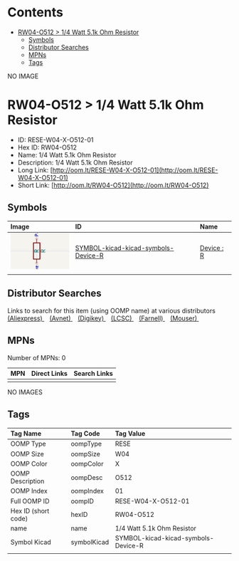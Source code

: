 



Contents
========

* [RW04-O512 > 1/4 Watt 5.1k Ohm Resistor](#rw04-o512--14-watt-51k-ohm-resistor)
	* [Symbols](#symbols)
	* [Distributor Searches](#distributor-searches)
	* [MPNs](#mpns)
	* [Tags](#tags)
  
NO IMAGE  
# RW04-O512 > 1/4 Watt 5.1k Ohm Resistor

- ID: RESE-W04-X-O512-01
- Hex ID: RW04-O512
- Name: 1/4 Watt 5.1k Ohm Resistor
- Description: 1/4 Watt 5.1k Ohm Resistor
- Long Link: [http://oom.lt/RESE-W04-X-O512-01](http://oom.lt/RESE-W04-X-O512-01)
- Short Link: [http://oom.lt/RW04-O512](http://oom.lt/RW04-O512)

## Symbols
  

|Image|ID|Name|
| :--- | :--- | :--- |
|[![](https://raw.githubusercontent.com/oomlout/oomlout_OOMP_eda_V2/main/SYMBOL/kicad/kicad-symbols/Device/R/image_140.png)](https://github.com/oomlout/oomlout_OOMP_eda_V2/tree/main/SYMBOL/kicad/kicad-symbols/Device/R/)|[SYMBOL-kicad-kicad-symbols-Device-R](https://github.com/oomlout/oomlout_OOMP_eda_V2/tree/main/SYMBOL/kicad/kicad-symbols/Device/R/)|[Device : R](https://github.com/oomlout/oomlout_OOMP_eda_V2/tree/main/SYMBOL/kicad/kicad-symbols/Device/R/)|
||||

## Distributor Searches
  
Links to search for this item (using OOMP name) at various distributors  
[(Aliexpress) ](https://www.aliexpress.com/wholesale?SearchText=11171/4+Watt+5.1k+Ohm+Resistor)&nbsp;&nbsp;&nbsp;[(Avnet) ](https://www.avnet.com/shop/us/search/1/4+Watt+5.1k+Ohm+Resistor)&nbsp;&nbsp;&nbsp;[(Digikey) ](https://www.digikey.co.uk/en/products/result?s=1/4+Watt+5.1k+Ohm+Resistor)&nbsp;&nbsp;&nbsp;[(LCSC) ](https://www.lcsc.com/search?q=1/4+Watt+5.1k+Ohm+Resistor)&nbsp;&nbsp;&nbsp;[(Farnell) ](https://uk.farnell.com/search?st=1/4+Watt+5.1k+Ohm+Resistor)&nbsp;&nbsp;&nbsp;[(Mouser) ](https://www.mouser.com/c/?q=1/4+Watt+5.1k+Ohm+Resistor)&nbsp;&nbsp;&nbsp;
## MPNs
  
Number of MPNs: 0  

|MPN|Direct Links|Search Links|
| :--- | :--- | :--- |
||||
  
NO IMAGES  
## Tags
  

|Tag Name|Tag Code|Tag Value|
| :--- | :--- | :--- |
|OOMP Type|oompType|RESE|
|OOMP Size|oompSize|W04|
|OOMP Color|oompColor|X|
|OOMP Description|oompDesc|O512|
|OOMP Index|oompIndex|01|
|Full OOMP ID|oompID|RESE-W04-X-O512-01|
|Hex ID (short code)|hexID|RW04-O512|
|name|name|1/4 Watt 5.1k Ohm Resistor|
|Symbol Kicad|symbolKicad|SYMBOL-kicad-kicad-symbols-Device-R|
||||
